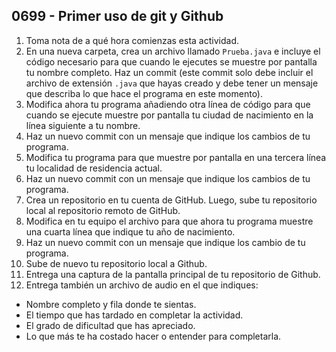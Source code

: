 ## 0699 - Primer uso de git y Github

1. Toma nota de a qué hora comienzas esta actividad.
2. En una nueva carpeta, crea un archivo llamado `Prueba.java` e incluye el código necesario para que cuando le ejecutes se muestre por pantalla tu nombre completo. Haz un commit (este commit solo debe incluir el archivo de extensión `.java` que hayas creado y debe tener un mensaje que describa lo que hace el programa en este momento).
3. Modifica ahora tu programa añadiendo otra línea de código para que cuando se ejecute muestre por pantalla tu ciudad de nacimiento en la línea siguiente a tu nombre.
3. Haz un nuevo commit con un mensaje que indique los cambios de tu programa.
4. Modifica tu programa para que muestre por pantalla en una tercera línea tu localidad de residencia actual.
5. Haz un nuevo commit con un mensaje que indique los cambios de tu programa.
6. Crea un repositorio en tu cuenta de GitHub. Luego, sube tu repositorio local al repositorio remoto de GitHub.
8. Modifica en tu equipo el archivo para que ahora tu programa muestre una cuarta línea que indique tu año de nacimiento.
9. Haz un nuevo commit con un mensaje que indique los cambio de tu programa.
10. Sube de nuevo tu repositorio local a Github.
12. Entrega una captura de la pantalla principal de tu repositorio de Github.
13. Entrega también un archivo de audio en el que indiques:
  - Nombre completo y fila donde te sientas.
  - El tiempo que has tardado en completar la actividad.
  - El grado de dificultad que has apreciado.
  - Lo que más te ha costado hacer o entender para completarla.

